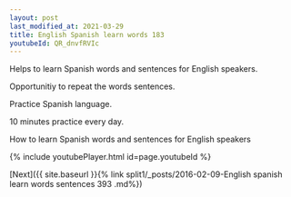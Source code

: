 ```yaml
---
layout: post
last_modified_at: 2021-03-29
title: English Spanish learn words 183 
youtubeId: QR_dnvfRVIc
---
```

 
 
Helps to learn Spanish words and sentences for English speakers.

Opportunitiy to repeat the words sentences. 

Practice Spanish language. 
 
10 minutes practice every day. 
 
How to learn Spanish words and sentences for English speakers 
 
{% include youtubePlayer.html id=page.youtubeId %}
 
 
[Next]({{ site.baseurl }}{% link  split1/_posts/2016-02-09-English spanish learn words sentences 393 .md%})
 
